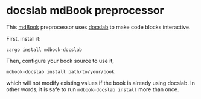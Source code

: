 docslab mdBook preprocessor
===========================

This [mdBook](https://rust-lang.github.io/mdBook/) preprocessor uses
[docslab](https://github.com/rerobots/docslab)
to make code blocks interactive.

First, install it:

    cargo install mdbook-docslab

Then, configure your book source to use it,

    mdbook-docslab install path/to/your/book

which will not modify existing values if the book is already using docslab.
In other words, it is safe to run `mdbook-docslab install` more than once.
